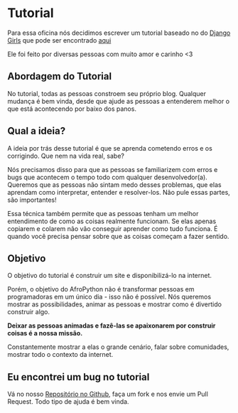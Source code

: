 # Tutorial

Para essa oficina nós decidimos escrever um tutorial baseado no do [Django Girls](tutorial.djangogirls.org) que pode ser encontrado [aqui](https://afropython.gitbook.io/tutorial/)

Ele foi feito por diversas pessoas com muito amor e carinho <3

## Abordagem do Tutorial

No tutorial, todas as pessoas constroem seu próprio blog. Qualquer mudança é bem vinda, desde que ajude as pessoas a entenderem melhor o que está acontecendo por baixo dos panos.

## Qual a ideia?

A ideia por trás desse tutorial é que se aprenda cometendo erros e os corrigindo. Que nem na vida real, sabe?

Nós precisamos disso para que as pessoas se familiarizem com erros e bugs que acontecem o tempo todo com qualquer desenvolvedor(a). Queremos que as pessoas não sintam medo desses problemas, que elas aprendam como interpretar, entender e resolver-los. Não pule essas partes, são importantes!

Essa técnica também permite que as pessoas tenham um melhor entendimento de como as coisas realmente funcionam. Se elas apenas copiarem e colarem não vão conseguir aprender como tudo funciona. É quando você precisa pensar sobre que as coisas começam a fazer sentido.

## Objetivo

O objetivo do tutorial é construir um site e disponibilizá-lo na internet.

Porém, o objetivo do AfroPython não é transformar pessoas em programadoras em um único dia - isso não é possível. Nós queremos mostrar as possibilidades, animar as pessoas e mostrar como é divertido construir algo.

__Deixar as pessoas animadas e fazê-las se apaixonarem por construir coisas é a nossa missão.__

Constantemente mostrar a elas o grande cenário, falar sobre comunidades, mostrar todo o contexto da internet.

## Eu encontrei um bug no tutorial

Vá no nosso [Repositório no Github](https://github.com/AfroPython/tutorial), faça um fork e nos envie um Pull Request. Todo tipo de ajuda é bem vinda.